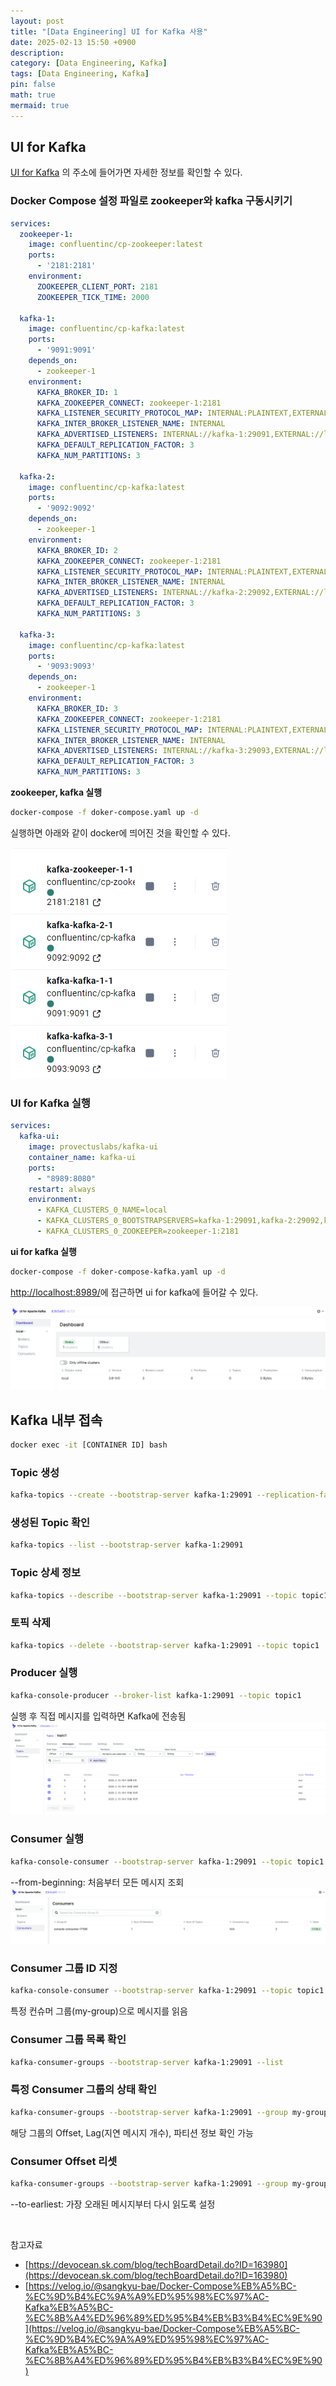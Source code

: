 ```yaml
---
layout: post
title: "[Data Engineering] UI for Kafka 사용"
date: 2025-02-13 15:50 +0900
description:
category: [Data Engineering, Kafka]
tags: [Data Engineering, Kafka]
pin: false
math: true
mermaid: true
---
```


## UI for Kafka
[UI for Kafka](https://github.com/provectus/kafka-ui) 의 주소에 들어가면 자세한 정보를 확인할 수 있다.
### Docker Compose 설정 파일로 zookeeper와 kafka 구동시키기
```yaml
services:
  zookeeper-1:
    image: confluentinc/cp-zookeeper:latest
    ports:
      - '2181:2181'
    environment:
      ZOOKEEPER_CLIENT_PORT: 2181
      ZOOKEEPER_TICK_TIME: 2000

  kafka-1:
    image: confluentinc/cp-kafka:latest
    ports:
      - '9091:9091'
    depends_on:
      - zookeeper-1
    environment:
      KAFKA_BROKER_ID: 1
      KAFKA_ZOOKEEPER_CONNECT: zookeeper-1:2181
      KAFKA_LISTENER_SECURITY_PROTOCOL_MAP: INTERNAL:PLAINTEXT,EXTERNAL:PLAINTEXT
      KAFKA_INTER_BROKER_LISTENER_NAME: INTERNAL
      KAFKA_ADVERTISED_LISTENERS: INTERNAL://kafka-1:29091,EXTERNAL://localhost:9091
      KAFKA_DEFAULT_REPLICATION_FACTOR: 3
      KAFKA_NUM_PARTITIONS: 3

  kafka-2:
    image: confluentinc/cp-kafka:latest
    ports:
      - '9092:9092'
    depends_on:
      - zookeeper-1
    environment:
      KAFKA_BROKER_ID: 2
      KAFKA_ZOOKEEPER_CONNECT: zookeeper-1:2181
      KAFKA_LISTENER_SECURITY_PROTOCOL_MAP: INTERNAL:PLAINTEXT,EXTERNAL:PLAINTEXT
      KAFKA_INTER_BROKER_LISTENER_NAME: INTERNAL
      KAFKA_ADVERTISED_LISTENERS: INTERNAL://kafka-2:29092,EXTERNAL://localhost:9092
      KAFKA_DEFAULT_REPLICATION_FACTOR: 3
      KAFKA_NUM_PARTITIONS: 3

  kafka-3:
    image: confluentinc/cp-kafka:latest
    ports:
      - '9093:9093'
    depends_on:
      - zookeeper-1
    environment:
      KAFKA_BROKER_ID: 3
      KAFKA_ZOOKEEPER_CONNECT: zookeeper-1:2181
      KAFKA_LISTENER_SECURITY_PROTOCOL_MAP: INTERNAL:PLAINTEXT,EXTERNAL:PLAINTEXT
      KAFKA_INTER_BROKER_LISTENER_NAME: INTERNAL
      KAFKA_ADVERTISED_LISTENERS: INTERNAL://kafka-3:29093,EXTERNAL://localhost:9093
      KAFKA_DEFAULT_REPLICATION_FACTOR: 3
      KAFKA_NUM_PARTITIONS: 3
```

**zookeeper, kafka 실행**
```bash
docker-compose -f doker-compose.yaml up -d
```
실행하면 아래와 같이 docker에 띄어진 것을 확인할 수 있다.

![img](/assets/img/data_eigineering/kafka/kafka_in_docker.png)


### UI for Kafka 실행
```yaml
services:
  kafka-ui:
    image: provectuslabs/kafka-ui
    container_name: kafka-ui
    ports:
      - "8989:8080"
    restart: always
    environment:
      - KAFKA_CLUSTERS_0_NAME=local
      - KAFKA_CLUSTERS_0_BOOTSTRAPSERVERS=kafka-1:29091,kafka-2:29092,kafka-3:29093
      - KAFKA_CLUSTERS_0_ZOOKEEPER=zookeeper-1:2181
```
**ui for kafka 실행**
```bash
docker-compose -f doker-compose-kafka.yaml up -d
```
[http://localhost:8989/](http://localhost:8989/)에 접근하면 ui for kafka에 들어갈 수 있다.

![img](/assets/img/data_eigineering/kafka/ui_for_kafka.png)

## Kafka 내부 접속
```bash
docker exec -it [CONTAINER ID] bash
```
### Topic 생성
```bash
kafka-topics --create --bootstrap-server kafka-1:29091 --replication-factor 3 --partitions 3 --topic topic1
```

### 생성된 Topic 확인
```bash
kafka-topics --list --bootstrap-server kafka-1:29091
```

### Topic 상세 정보
```bash
kafka-topics --describe --bootstrap-server kafka-1:29091 --topic topic1
```
### 토픽 삭제
```bash
kafka-topics --delete --bootstrap-server kafka-1:29091 --topic topic1
```
### Producer 실행
```bash
kafka-console-producer --broker-list kafka-1:29091 --topic topic1
```
실행 후 직접 메시지를 입력하면 Kafka에 전송됨
![img](/assets//img/data_eigineering/kafka/producer.png)

### Consumer 실행
```bash
kafka-console-consumer --bootstrap-server kafka-1:29091 --topic topic1 --from-beginning
```
--from-beginning: 처음부터 모든 메시지 조회
![img](/assets/img/data_eigineering/kafka/consumer.png)

### Consumer 그룹 ID 지정
```bash
kafka-console-consumer --bootstrap-server kafka-1:29091 --topic topic1 --group my-group --from-beginning
```
특정 컨슈머 그룹(my-group)으로 메시지를 읽음

###  Consumer 그룹 목록 확인
```bash
kafka-consumer-groups --bootstrap-server kafka-1:29091 --list
```
###  특정 Consumer 그룹의 상태 확인
```bash
kafka-consumer-groups --bootstrap-server kafka-1:29091 --group my-group --describe
```
해당 그룹의 Offset, Lag(지연 메시지 개수), 파티션 정보 확인 가능
###  Consumer Offset 리셋
```bash
kafka-consumer-groups --bootstrap-server kafka-1:29091 --group my-group --reset-offsets --to-earliest --execute --topic topic1
```
--to-earliest: 가장 오래된 메시지부터 다시 읽도록 설정

&nbsp;

참고자료

- [https://devocean.sk.com/blog/techBoardDetail.do?ID=163980](https://devocean.sk.com/blog/techBoardDetail.do?ID=163980)
- [https://velog.io/@sangkyu-bae/Docker-Compose%EB%A5%BC-%EC%9D%B4%EC%9A%A9%ED%95%98%EC%97%AC-Kafka%EB%A5%BC-%EC%8B%A4%ED%96%89%ED%95%B4%EB%B3%B4%EC%9E%90](https://velog.io/@sangkyu-bae/Docker-Compose%EB%A5%BC-%EC%9D%B4%EC%9A%A9%ED%95%98%EC%97%AC-Kafka%EB%A5%BC-%EC%8B%A4%ED%96%89%ED%95%B4%EB%B3%B4%EC%9E%90)